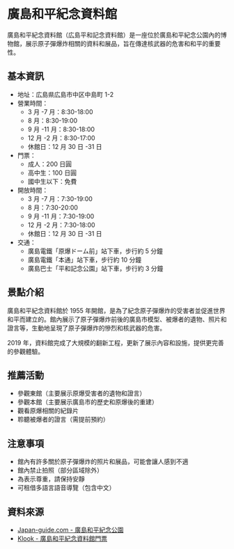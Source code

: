 # 廣島和平紀念資料館

廣島和平紀念資料館（広島平和記念資料館）是一座位於廣島和平紀念公園內的博物館，展示原子彈爆炸相關的資料和展品，旨在傳達核武器的危害和和平的重要性。

## 基本資訊

- 地址：広島県広島市中区中島町 1-2
- 營業時間：
  - 3 月 -7 月：8:30-18:00
  - 8 月：8:30-19:00
  - 9 月 -11 月：8:30-18:00
  - 12 月 -2 月：8:30-17:00
  - 休館日：12 月 30 日 -31 日
- 門票：
  - 成人：200 日圓
  - 高中生：100 日圓
  - 國中生以下：免費
- 開放時間：
  - 3 月 -7 月：7:30-19:00
  - 8 月：7:30-20:00
  - 9 月 -11 月：7:30-19:00
  - 12 月 -2 月：7:30-18:00
  - 休館日：12 月 30 日 -31 日
- 交通：
  - 廣島電鐵「原爆ドーム前」站下車，步行約 5 分鐘
  - 廣島電鐵「本通」站下車，步行約 10 分鐘
  - 廣島巴士「平和記念公園」站下車，步行約 3 分鐘

## 景點介紹

廣島和平紀念資料館於 1955 年開館，是為了紀念原子彈爆炸的受害者並促進世界和平而建立的。館內展示了原子彈爆炸前後的廣島市模型、被爆者的遺物、照片和證言等，生動地呈現了原子彈爆炸的慘烈和核武器的危害。

2019 年，資料館完成了大規模的翻新工程，更新了展示內容和設施，提供更完善的參觀體驗。

## 推薦活動

- 參觀東館（主要展示原爆受害者的遺物和證言）
- 參觀本館（主要展示廣島市的歷史和原爆後的重建）
- 觀看原爆相關的紀錄片
- 聆聽被爆者的證言（需提前預約）

## 注意事項

- 館內有許多關於原子彈爆炸的照片和展品，可能會讓人感到不適
- 館內禁止拍照（部分區域除外）
- 為表示尊重，請保持安靜
- 可租借多語言語音導覽（包含中文）

## 資料來源

- [Japan-guide.com - 廣島和平紀念公園](https://www.japan-guide.com/e/e3400.html)
- [Klook - 廣島和平紀念資料館門票](https://www.klook.com/en-US/activity/106604-hiroshima-peace-memorial-museum-permanent-exhibitions-admission/)

